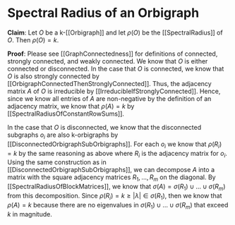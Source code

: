 Spectral Radius of an Orbigraph
===============================

**Claim**: Let $O$ be a k-[[Orbigraph]] and let $\rho(O)$ be the [[SpectralRadius]] of $O$. Then $\rho(O) = k$.

**Proof**: 
Please see [[GraphConnectedness]] for definitions of connected, strongly connected, and weakly connected. We know that $O$ is either connected or disconnected. In the case that $O$ is connected, we know that $O$ is also strongly connected by [[OrbigraphConnectedThenStronglyConnected]]. Thus, the adjacency matrix $A$ of $O$ is irreducible by [[IrreducibleIfStronglyConnected]]. Hence, since we know all entries of $A$ are non-negative by the definition of an adjacency matrix, we know that $\rho(A) = k$ by [[SpectralRadiusOfConstantRowSums]].

In the case that $O$ is disconnected, we know that the disconnected subgraphs $o_i$ are also k-orbigraphs by [[DisconnectedOrbigraphSubOrbigraphs]]. For each $o_i$ we know that $\rho(R_i) = k$ by the same reasoning as above where $R_i$ is the adjacency matrix for $o_i$. Using the same construction as in [[DisconnectedOrbigraphSubOrbigraphs]], we can decompose $A$ into a matrix with the square adjacency matrices $R_1, \ldots, R_m$ on the diagonal. By [[SpectralRadiusOfBlockMatrices]], we know that $\sigma(A) = \sigma(R_1) \cup \ldots \cup \sigma(R_m)$ from this decomposition. Since $\rho(R_i) = k \geq \left| \lambda \right| \in \sigma(R_1)$, then we know that $\rho(A) = k$ because there are no eigenvalues in $\sigma(R_1) \cup \ldots \cup \sigma(R_m)$ that exceed $k$ in magnitude.


